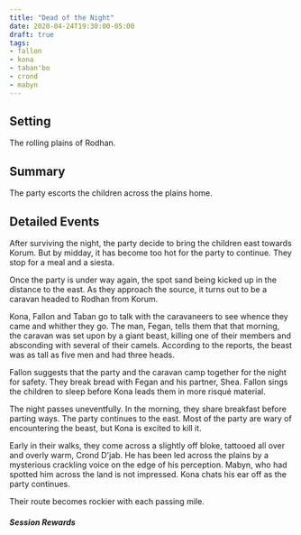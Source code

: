 ```yaml
---
title: "Dead of the Night"
date: 2020-04-24T19:30:00-05:00
draft: true
tags:
- fallon
- kona
- taban'bo
- crond
- mabyn
---
```


## Setting
The rolling plains of Rodhan.

## Summary
The party escorts the children across the plains home.

<!--more-->
## Detailed Events
After surviving the night, the party decide to bring the children east towards
Korum. But by midday, it has become too hot for the party to continue. They
stop for a meal and a siesta.

Once the party is under way again, the spot sand being kicked up in the distance
to the east. As they approach the source, it turns out to be a caravan headed
to Rodhan from Korum.

Kona, Fallon and Taban go to talk with the caravaneers to see whence they came
and whither they go. The man, Fegan, tells them that that morning, the caravan
was set upon by a giant beast, killing one of their members and absconding with
several of their camels. According to the reports, the beast was as tall as
five men and had three heads.

Fallon suggests that the party and the caravan camp together for the night for
safety. They break bread with Fegan and his partner, Shea. Fallon sings the
children to sleep before Kona leads them in more risqué material.

The night passes uneventfully. In the morning, they share breakfast before
parting ways. The party continues to the east. Most of the party are wary of
encountering the beast, but Kona is excited to kill it.

Early in their walks, they come across a slightly off bloke, tattooed all
over and overly warm, Crond D'jab. He has been led across the plains by a
mysterious crackling voice on the edge of his perception. Mabyn, who had spotted
him across the land is not impressed. Kona chats his ear off as the party
continues.

Their route becomes rockier with each passing mile.

##### Session Rewards
